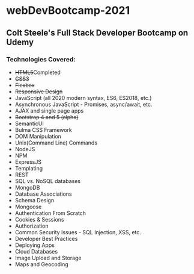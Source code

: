 # webDevBootcamp-2021

<h2>Colt Steele's Full Stack Developer Bootcamp on Udemy</h2>

<h3>Technologies Covered:</h3>
<ul>
    <li><s>HTML5</s><span>Completed</span></li>
    <li><s>CSS3</s></li>
    <li><s>Flexbox</s></li>
    <li><s>Responsive Design</s></li>
    <li>JavaScript (all 2020 modern syntax, ES6, ES2018, etc.)</li>
    <li>Asynchronous JavaScript - Promises, async/await, etc.</li>
    <li>AJAX and single page apps</li>
    <li><s>Bootstrap 4 and 5 (alpha)</s></li>
    <li>SemanticUI</li>
    <li>Bulma CSS Framework</li>
    <li>DOM Manipulation</li>
    <li>Unix(Command Line) Commands</li>
    <li>NodeJS</li>
    <li>NPM</li>
    <li>ExpressJS</li>
    <li>Templating</li>
    <li>REST</li>
    <li>SQL vs. NoSQL databases</li>
    <li>MongoDB</li>
    <li>Database Associations</li>
    <li>Schema Design</li>
    <li>Mongoose</li>
    <li>Authentication From Scratch</li>
    <li>Cookies & Sessions</li>
    <li>Authorization</li>
    <li>Common Security Issues - SQL Injection, XSS, etc.</li>
    <li>Developer Best Practices</li>
    <li>Deploying Apps</li>
    <li>Cloud Databases</li>
    <li>Image Upload and Storage</li>
    <li>Maps and Geocoding</li>
</ul>
